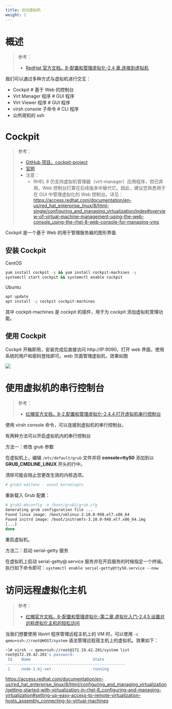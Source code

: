 ```yaml
---
title: 访问虚拟机
weight: 1
---
```


# 概述

> 参考：
> - [RedHat 官方文档，8-配置和管理虚拟化-2.4 章.连接到虚拟机](https://access.redhat.com/documentation/en-us/red_hat_enterprise_linux/8/html/configuring_and_managing_virtualization/getting-started-with-virtualization-in-rhel-8_configuring-and-managing-virtualization#assembly_connecting-to-virtual-machines_virt-getting-started)

我们可以通过多种方式与虚拟机进行交互：

- Cockpit # 基于 Web 的控制台
- Virt Manager 程序 # GUI 程序
- Virt Viewer 程序 # GUI 程序
- virsh console 子命令 # CLI 程序
- 众所周知的 ssh

# Cockpit

> 参考：
> - [GitHub 项目，cockpit-project](https://github.com/cockpit-project)
> - [官网](https://cockpit-project.org/)
> - 注意：
>   - RHEL 8 仍支持虚拟机管理器（virt-manager）应用程序，但已弃用。Web 控制台打算在后续版本中替代它。因此，建议您熟悉用于在 GUI 中管理虚拟化的 Web 控制台。详见：<https://access.redhat.com/documentation/en-us/red_hat_enterprise_linux/8/html-single/configuring_and_managing_virtualization/index#overview-of-virtual-machine-management-using-the-web-console_using-the-rhel-8-web-console-for-managing-vms>

Cockpit 是一个基于 Web 的用于管理服务器的图形界面

## 安装 Cockpit

CentOS

```bash
yum install cockpit -y && yum install cockpit-machines -y
systemctl start cockpit && systemctl enable cockpit
```

Ubuntu

```bash
apt update
apt install -y cockpit cockpit-machines
```

其中 cockpit-machines 是 cockpit 的插件，用于为 cockpit 添加虚拟机管理功能。

## 使用 Cockpit

Cockpit 开箱即用，安装完成后直接访问 http://IP:9090，打开 web 界面，使用系统的用户和密码登陆即可。web 页面管理虚拟机，效果如图

![](https://notes-learning.oss-cn-beijing.aliyuncs.com/pn75i9/1616123978493-8d5e61ed-edc9-4962-8cb1-391f17c883ff.jpeg)
[
](https://access.redhat.com/documentation/en-us/red_hat_enterprise_linux/8/html-single/configuring_and_managing_virtualization/index#overview-of-virtual-machine-management-using-the-web-console_using-the-rhel-8-web-console-for-managing-vms)

# 使用虚拟机的串行控制台

> 参考：
> - [红帽官方文档，8-2.配置和管理虚拟化-2.4.4.打开虚拟机串行控制台](https://access.redhat.com/documentation/en-us/red_hat_enterprise_linux/8/html/configuring_and_managing_virtualization/getting-started-with-virtualization-in-rhel-8_configuring-and-managing-virtualization#proc_opening-a-virtual-machine-serial-console_assembly_connecting-to-virtual-machines)

使用 virsh console 命令，可以连接到虚拟机的串行控制台。

有两种方法可以开启虚拟机内的串行控制台

方法一：修改 grub 参数

在虚拟机上，编辑 `/etc/default/grub` 文件并将 **console=ttyS0** 添加到以 **GRUB_CMDLINE_LINUX** 开头的行中。

清除可能会阻止您更改生效的内核选项。

```bash
# grub2-editenv - unset kernelopts
```

重新载入 Grub 配置：

```bash
# grub2-mkconfig -o /boot/grub2/grub.cfg
Generating grub configuration file ...
Found linux image: /boot/vmlinuz-3.10.0-948.el7.x86_64
Found initrd image: /boot/initramfs-3.10.0-948.el7.x86_64.img
[...]
done
```

重启虚拟机。

方法二：启动 serial-getty 服务

在虚拟机上启动 serial-getty@.service 服务并在开启服务的时候指定一个终端。执行如下命令即可：`systemctl enable serial-getty@ttyS0.service --now`

# 访问远程虚拟化主机

> 参考：
> - [红帽官方文档，8-配置和管理虚拟化-第二章.虚拟化入门-2.4.5.设置对远程虚拟化主机的轻松访问](https://access.redhat.com/documentation/en-us/red_hat_enterprise_linux/8/html/configuring_and_managing_virtualization/getting-started-with-virtualization-in-rhel-8_configuring-and-managing-virtualization#setting-up-easy-access-to-remote-virtualization-hosts_assembly_connecting-to-virtual-machines)

当我们想要使用 libvirt 程序管理远程主机上的 VM 时，可以使用 `-c qemu+ssh://root@HOST/system` 语法管理远程宿主机上的虚拟机。效果如下：

```bash
~]# virsh -c qemu+ssh://root@172.19.42.201/system list
root@172.19.42.201's password:
 Id    Name                           State
----------------------------------------------------
 1     node-1.bj-net                  running
```

https://access.redhat.com/documentation/en-us/red_hat_enterprise_linux/8/html/configuring_and_managing_virtualization/getting-started-with-virtualization-in-rhel-8_configuring-and-managing-virtualization#setting-up-easy-access-to-remote-virtualization-hosts_assembly_connecting-to-virtual-machines
